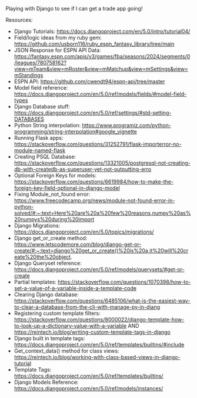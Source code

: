 Playing with Django to see if I can get a trade app going!

Resources:
- Django Tutorials: https://docs.djangoproject.com/en/5.0/intro/tutorial04/
- Field/logic ideas from my ruby gem: https://github.com/usborn116/ruby_espn_fantasy_library/tree/main
- JSON Response for ESPN API Data: https://fantasy.espn.com/apis/v3/games/fba/seasons/2024/segments/0/leagues/780758162?view=mTeam&view=mRoster&view=mMatchup&view=mSettings&view=mStandings
- ESPN API: https://github.com/cwendt94/espn-api/tree/master
- Model field reference: https://docs.djangoproject.com/en/5.0/ref/models/fields/#model-field-types
- Django Database stuff: https://docs.djangoproject.com/en/5.0/ref/settings/#std-setting-DATABASES
- Python String interpolation: https://www.programiz.com/python-programming/string-interpolation#google_vignette
- Running Flask apps: https://stackoverflow.com/questions/31252791/flask-importerror-no-module-named-flask
- Creating PSQL Database: https://stackoverflow.com/questions/13321005/postgresql-not-creating-db-with-createdb-as-superuser-yet-not-outputting-erro
- Optional Foreign Keys for models: https://stackoverflow.com/questions/6619984/how-to-make-the-foreign-key-field-optional-in-django-model
- Fixing Module_not_found error: https://www.freecodecamp.org/news/module-not-found-error-in-python-solved/#:~:text=Here%20are%20a%20few%20reasons,numpy%20as%20numpys%20during%20import
- Django Migrations: https://docs.djangoproject.com/en/5.0/topics/migrations/
- Django get_or_create method: https://www.letscodemore.com/blog/django-get-or-create/#:~:text=django%20get_or_create()%20is%20a,it%20will%20create%20the%20object.
- Django Queryset reference: https://docs.djangoproject.com/en/5.0/ref/models/querysets/#get-or-create
- Partial templates: https://stackoverflow.com/questions/1070398/how-to-set-a-value-of-a-variable-inside-a-template-code
- Clearing Django database: https://stackoverflow.com/questions/6485106/what-is-the-easiest-way-to-clear-a-database-from-the-cli-with-manage-py-in-djang
- Registering custom template filters: https://stackoverflow.com/questions/8000022/django-template-how-to-look-up-a-dictionary-value-with-a-variable AND https://reintech.io/blog/writing-custom-template-tags-in-django
- Django built in template tags: https://docs.djangoproject.com/en/5.0/ref/templates/builtins/#include
- Get_context_data() method for class views: https://reintech.io/blog/working-with-class-based-views-in-django-tutorial
- Template Tags: https://docs.djangoproject.com/en/5.0/ref/templates/builtins/
- Django Models Reference: https://docs.djangoproject.com/en/5.0/ref/models/instances/